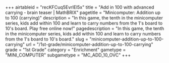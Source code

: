 +++
airtableid = "recKFCuq5EvrIEl5x"
title = "Add in 100 with advanced carrying - brain teaser | MathBRIX"
pagetitle = "Minicomputer: Addition up to 100 (carrying)"
description = "In this game, the tenth in the minicomputer series, kids add within 100 and learn to carry numbers from the 1's board to 10's board. Play free online now!"
pagedescription = "In this game, the tenth in the minicomputer series, kids add within 100 and learn to carry numbers from the 1's board to 10's board."
slug = "minicomputer-addition-up-to-100-carrying"
url = "/1st-grade/minicomputer-addition-up-to-100-carrying"
grade = "1st Grade"
category = "Enrichment"
gametype = "MINI_COMPUTER"
subgametype = "MC_ADD_10_OVC"
+++